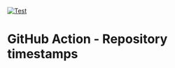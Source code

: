 [![Test](https://github.com/tzieleniewski/github-action-repository-dates/actions/workflows/test.yaml/badge.svg)](https://github.com/tzieleniewski/github-action-repository-dates/actions/workflows/test.yaml)

# GitHub Action - Repository timestamps
